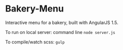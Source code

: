 # Bakery-Menu

Interactive menu for a bakery, built with AngularJS 1.5.

To run on local server: command line `node server.js` 

To compile/watch scss: `gulp`

